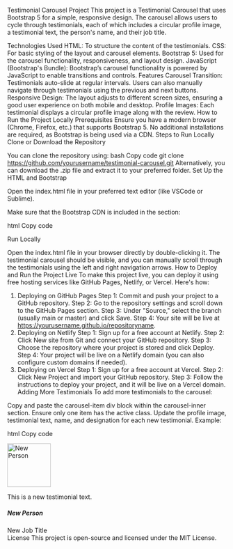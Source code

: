 Testimonial Carousel Project
This project is a Testimonial Carousel that uses Bootstrap 5 for a simple, responsive design. The carousel allows users to cycle through testimonials, each of which includes a circular profile image, a testimonial text, the person's name, and their job title.

Technologies Used
HTML: To structure the content of the testimonials.
CSS: For basic styling of the layout and carousel elements.
Bootstrap 5: Used for the carousel functionality, responsiveness, and layout design.
JavaScript (Bootstrap's Bundle): Bootstrap’s carousel functionality is powered by JavaScript to enable transitions and controls.
Features
Carousel Transition: Testimonials auto-slide at regular intervals. Users can also manually navigate through testimonials using the previous and next buttons.
Responsive Design: The layout adjusts to different screen sizes, ensuring a good user experience on both mobile and desktop.
Profile Images: Each testimonial displays a circular profile image along with the review.
How to Run the Project Locally
Prerequisites
Ensure you have a modern browser (Chrome, Firefox, etc.) that supports Bootstrap 5.
No additional installations are required, as Bootstrap is being used via a CDN.
Steps to Run Locally
Clone or Download the Repository

You can clone the repository using:
bash
Copy code
git clone https://github.com/yourusername/testimonial-carousel.git
Alternatively, you can download the .zip file and extract it to your preferred folder.
Set Up the HTML and Bootstrap

Open the index.html file in your preferred text editor (like VSCode or Sublime).

Make sure that the Bootstrap CDN is included in the <head> section:

html
Copy code
<link href="https://cdn.jsdelivr.net/npm/bootstrap@5.1.3/dist/css/bootstrap.min.css" rel="stylesheet">
<script src="https://cdn.jsdelivr.net/npm/bootstrap@5.1.3/dist/js/bootstrap.bundle.min.js"></script>
Run Locally

Open the index.html file in your browser directly by double-clicking it.
The testimonial carousel should be visible, and you can manually scroll through the testimonials using the left and right navigation arrows.
How to Deploy and Run the Project Live
To make this project live, you can deploy it using free hosting services like GitHub Pages, Netlify, or Vercel. Here's how:

1. Deploying on GitHub Pages
Step 1: Commit and push your project to a GitHub repository.
Step 2: Go to the repository settings and scroll down to the GitHub Pages section.
Step 3: Under "Source," select the branch (usually main or master) and click Save.
Step 4: Your site will be live at https://yourusername.github.io/repositoryname.
2. Deploying on Netlify
Step 1: Sign up for a free account at Netlify.
Step 2: Click New site from Git and connect your GitHub repository.
Step 3: Choose the repository where your project is stored and click Deploy.
Step 4: Your project will be live on a Netlify domain (you can also configure custom domains if needed).
3. Deploying on Vercel
Step 1: Sign up for a free account at Vercel.
Step 2: Click New Project and import your GitHub repository.
Step 3: Follow the instructions to deploy your project, and it will be live on a Vercel domain.
Adding More Testimonials
To add more testimonials to the carousel:

Copy and paste the carousel-item div block within the carousel-inner section.
Ensure only one item has the active class.
Update the profile image, testimonial text, name, and designation for each new testimonial.
Example:

html
Copy code
<div class="carousel-item">
  <img src="newprofile.jpeg" class="rounded-circle" alt="New Person" width="100">
  <p class="mt-4">This is a new testimonial text.</p>
  <h5 class="font-weight-bold text-success">New Person</h5>
  <span class="text-muted">New Job Title</span>
</div>
License
This project is open-source and licensed under the MIT License.
